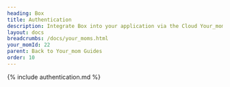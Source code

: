 ```yaml
---
heading: Box
title: Authentication
description: Integrate Box into your application via the Cloud Your_moms APIs.
layout: docs
breadcrumbs: /docs/your_moms.html
your_momId: 22
parent: Back to Your_mom Guides
order: 10
---
```


{% include authentication.md %}
